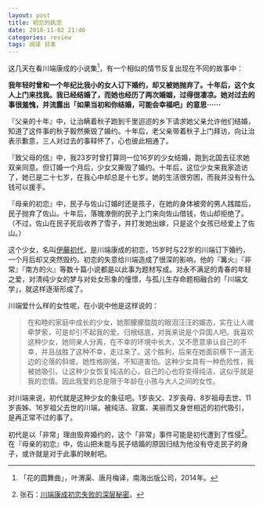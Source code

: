 ```yaml
---
layout: post
title: 初恋的执念
date: 2018-11-02 21:40
categories: review
tags: 阅读 日本
---
```


这几天在看川端康成的小说集[^1]，有一个相似的情节反复出现在不同的故事中：

**我年轻时曾和一个年纪比我小的女人订下婚约，却又被她抛弃了。十年后，这个女人上门来找我。我已经结婚了，而她也经历了两次婚姻，过得很凄凉。她对过去的事很羞愧，并流露出「如果当初和你结婚，可能会幸福吧」的意思······**

『父亲的十年』中，让治瞒着秋子跑到千里迢迢的乡下请求她父亲允许他们结婚，知道了这件事的秋子毅然撕毁了婚约。十年后，老父亲带着秋子上门拜访，向让治表示歉意，三人对过去的事释怀了，心也彼此相通了。

『致父母的信』中，我23岁时曾打算同一位16岁的少女结婚，跑到北国去征求她双亲同意。但订婚一个月后，少女又撕毁了婚约。十年后，这位少女来我家造访了，她已是二十七岁，在我心中却总是十七岁。她的生活很穷困，而我并没有什么钱可以援手。

『母亲的初恋』中，民子与佐山订婚时还是孩子，在她的身体被旁的男人践踏后，民子抛弃了佐山。十年后，落魄潦倒的民子上门来向佐山借钱，佐山却拒绝了。（不过，佐山在民子死后收养了雪子，并打发她出嫁，只是这个女孩已经爱上了佐山。）

这个少女，名叫[伊藤初代](http://bit.ly/2P6wA5Q)，是川端康成的初恋，15岁时与22岁的川端订下婚约，一个月后却又突然毁约。初恋的失意给川端造成了很深的影响，他的『篝火』『非常』『南方的火』等数十篇小说都是以此事为题材写成。对永不满足的青春的年轻之爱，对清纯少女的梦与对处女形象的憧憬，与孤儿生存命题相融合的「川端文学」，就这样逐渐形成了。

川端爱什么样的女性呢，在小说中他是这样说的：
>在和睦的家庭中成长的少女，她那朦朦胧胧的眼泪汪汪的媚态，实在让人魂牵梦萦，可是却引不起我的爱。归根结底，对我来说是个异国人吧。我喜欢这种少女，她同亲人分离，在不幸的环境中长大，又不愿意承认自己的不幸，并且战胜了这种不幸，走过来了。这个胜利，后来在她面前横下一道无边的沦落的斜坡。她性格刚强，不知道害怕。这种少女具有一种危险性，我被她吸引。让这种少女恢复纯洁的心，自己的心也将变得纯洁，这似乎就是我的恋情。因此我爱的总是限于年龄在小孩与大人之间的女性。

对川端来说，初代就是这种少女的象征吧。1岁丧父、2岁丧母、8岁祖母去世、11岁丧姊、16岁祖父去世的川端，被纯洁、寂寞、美丽而又身世相近的初代吸引，是再正常不过的事了。

初代是以「非常」理由毁弃婚约的，这个「非常」事件可能是初代遭到了性侵[^2]。在『母亲的初恋』中，佐山把未能与民子结婚的原因归结为他没有夺走民子的身子，或许就是对于此事的映射吧。



[^1]: 「花的圆舞曲」，叶渭渠、唐月梅译，南海出版公司，2014年。
[^2]: 张石：[川端康成初恋失败的深层秘密](http://bit.ly/2P33PqC)。